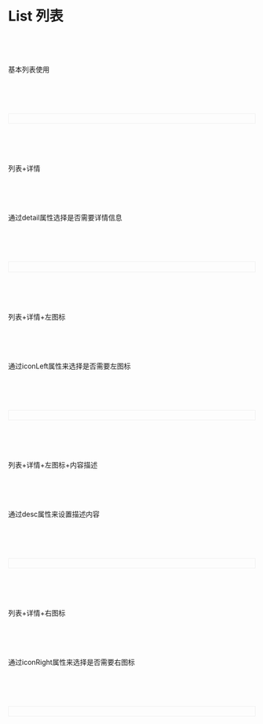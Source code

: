 # List 列表

<script setup>
import demo1 from './demo1.vue'
import demo2 from './demo2.vue'
import demo3 from './demo3.vue'
import demo4 from './demo4.vue'
import demo5 from './demo5.vue'
import DOC from '@/components/docview.vue';
import codeds from '@/components/codeds.vue';
const propDoc =  [
  [ "title","列表内容","String","-","-",],
  ["desc", "描述内容", "String", "-", "-"],
  ["detail", "是否有详细信息", "Boolean", "true/false", "false"],
  ["iconRight", "是否展示右图标", "Boolean", "true/false", "false"],
  ["iconLeft", "是否展示左图标", "Boolean", "true/false", "false"],
  ["iconLeftColor","自定义左图标颜色","string","-","-"]
  ["iconRightColor","自定义右图标颜色","string","-","-"]
];
</script>

<div class="lisdoc1"></div>
基本列表使用
<div class="lisdoc2">
<demo1></demo1>
</div>
<Suspense><codeds compname="llist" demoname="demo1"></codeds></Suspense>

<div class="lisdoc1">列表+详情</div>
<div class="lisdoc1">通过detail属性选择是否需要详情信息</div>
<div class="lisdoc2">
<demo2></demo2>
</div>
<Suspense><codeds compname="llist" demoname="demo2"></codeds></Suspense>

<div class="lisdoc1">列表+详情+左图标</div>
<div class="lisdoc1">通过iconLeft属性来选择是否需要左图标</div>
<div class="lisdoc2">
<demo3></demo3>
</div>
<Suspense><codeds compname="llist" demoname="demo3"></codeds></Suspense>

<div class="lisdoc1">列表+详情+左图标+内容描述</div>
<div class="lisdoc1">通过desc属性来设置描述内容</div>
<div class="lisdoc2">
<demo4></demo4>
</div>
<Suspense><codeds compname="llist" demoname="demo4"></codeds></Suspense>

<div class="lisdoc1">列表+详情+右图标</div>
<div class="lisdoc1">通过iconRight属性来选择是否需要右图标</div>
<div class="lisdoc2">
<demo5></demo5>
</div>
<Suspense><codeds compname="llist" demoname="demo5"></codeds></Suspense>

<div class="lisdoc1">
<DOC title="属性" type=prop :body="propDoc"></DOC>
</div>

<style>
  .lisdoc1{
      margin-top:2vh;
  }
  .lisdoc2{
        display:"block";
        border:1px solid #f0f0f0;
        padding:1vw;
        margin-top:2vh;
    }
</style>
